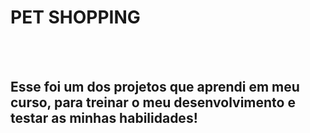 <h1>PET SHOPPING</h1>
<br>
<br>
<h2>Esse foi um dos projetos que aprendi em meu curso, para treinar o meu desenvolvimento e testar as minhas habilidades!</h2>
